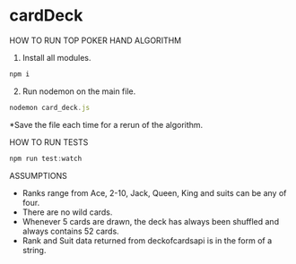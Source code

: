 # cardDeck

HOW TO RUN TOP POKER HAND ALGORITHM
1. Install all modules.
```js
npm i
```
2. Run nodemon on the main file.
```js
nodemon card_deck.js
```
*Save the file each time for a rerun of the algorithm. 

HOW TO RUN TESTS
```js
npm run test:watch
```

ASSUMPTIONS
* Ranks range from Ace, 2-10, Jack, Queen, King and suits can be any of four. 
* There are no wild cards.
* Whenever 5 cards are drawn, the deck has always been shuffled and always contains 52 cards.
* Rank and Suit data returned from deckofcardsapi is in the form of a string. 
